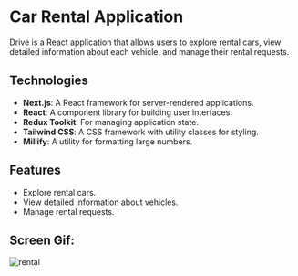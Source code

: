 # Car Rental Application

Drive is a React application that allows users to explore rental cars, view detailed information about each vehicle, and manage their rental requests.

## Technologies

- **Next.js**: A React framework for server-rendered applications.
- **React**: A component library for building user interfaces.
- **Redux Toolkit**: For managing application state.
- **Tailwind CSS**: A CSS framework with utility classes for styling.
- **Millify**: A utility for formatting large numbers.


## Features

- Explore rental cars.
- View detailed information about vehicles.
- Manage rental requests.

## Screen Gif:
![rental](https://github.com/user-attachments/assets/8f417850-c8d2-46cb-a2d0-da8c86de56a2)
